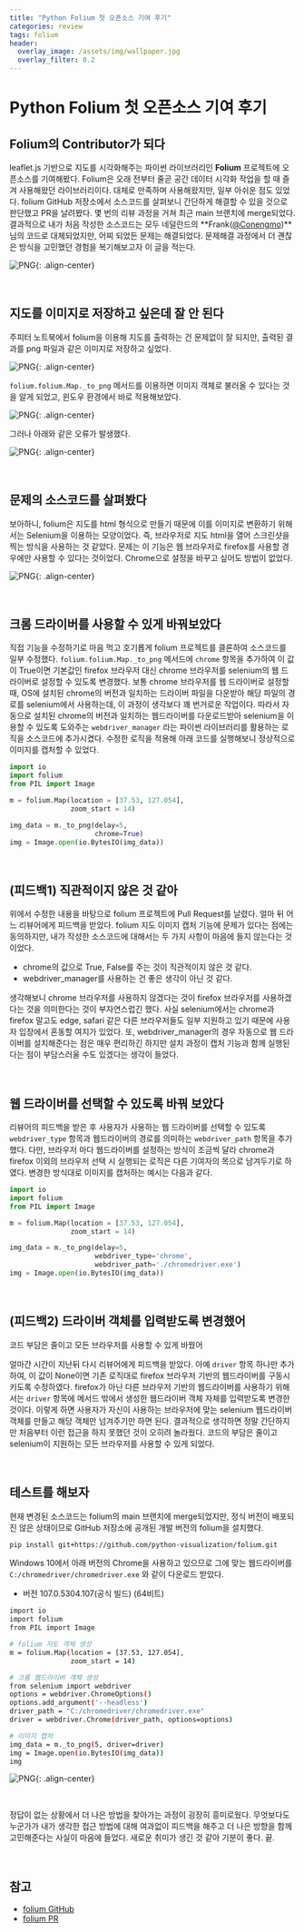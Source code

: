 ```yaml
---
title: "Python Folium 첫 오픈소스 기여 후기"
categories: review
tags: folium
header:
  overlay_image: /assets/img/wallpaper.jpg
  overlay_filter: 0.2
---
```


# Python Folium 첫 오픈소스 기여 후기

## Folium의 Contributor가 되다

leaflet.js 기반으로 지도를 시각화해주는 파이썬 라이브러리인 **Folium** 프로젝트에 오픈소스를 기여해봤다. Folium은 오래 전부터 줄곧 공간 데이터 시각화 작업을 할 때 즐겨 사용해왔던 라이브러리이다. 대체로 만족하며 사용해왔지만, 일부 아쉬운 점도 있었다. folium GitHub 저장소에서 소스코드를 살펴보니 간단하게 해결할 수 있을 것으로 판단했고 PR을 날려봤다. 몇 번의 리뷰 과정을 거쳐 최근 main 브랜치에 merge되었다. 결과적으로 내가 처음 작성한 소스코드는 모두 네덜란드의 **Frank([@Conengmo](https://github.com/Conengmo))**님의 코드로 대체되었지만, 어찌 되었든 문제는 해결되었다. 문제해결 과정에서 더 괜찮은 방식을 고민했던 경험을 복기해보고자 이 글을 적는다.


![PNG](/assets/img/post_img/2022-11-12-review-folium/0.png){: .align-center}


<br>

## 지도를 이미지로 저장하고 싶은데 잘 안 된다

주피터 노트북에서 folium을 이용해 지도를 출력하는 건 문제없이 잘 되지만, 출력된 결과를 png 파일과 같은 이미지로 저장하고 싶었다. 

![PNG](/assets/img/post_img/2022-11-12-review-folium/1.png){: .align-center}

`folium.folium.Map._to_png` 메서드를 이용하면 이미지 객체로 불러올 수 있다는 것을 알게 되었고, 윈도우 환경에서 바로 적용해보았다. 

![PNG](/assets/img/post_img/2022-11-12-review-folium/2.png){: .align-center}

그러나 아래와 같은 오류가 발생했다.

![PNG](/assets/img/post_img/2022-11-12-review-folium/3.png){: .align-center}

<br>

## 문제의 소스코드를 살펴봤다

보아하니, folium은 지도를 html 형식으로 만들기 때문에 이를 이미지로 변환하기 위해서는 Selenium을 이용하는 모양이었다. 즉, 브라우저로 지도 html을 열어 스크린샷을 찍는 방식을 사용하는 것 같았다. 문제는 이 기능은 웹 브라우저로 firefox를 사용할 경우에만 사용할 수 있다는 것이었다. Chrome으로 설정을 바꾸고 싶어도 방법이 없었다. 

![PNG](/assets/img/post_img/2022-11-12-review-folium/4.png){: .align-center}

<br>

## 크롬 드라이버를 사용할 수 있게 바꿔보았다

직접 기능을 수정하기로 마음 먹고 호기롭게 folium 프로젝트를 클론하여 소스코드를 일부 수정했다. `folium.folium.Map._to_png` 메서드에 `chrome` 항목을 추가하여 이 값이 True이면 기본값인 firefox 브라우저 대신 chrome 브라우저를 selenium의 웹 드라이버로 설정할 수 있도록 변경했다. 보통 chrome 브라우저를 웹 드라이버로 설정할 때, OS에 설치된 chrome의 버전과 일치하는 드라이버 파일을 다운받아 해당 파일의 경로를 selenium에서 사용하는데, 이 과정이 생각보다 꽤 번거로운 작업이다. 따라서 자동으로 설치된 chrome의 버전과 일치하는 웹드라이버를 다운로드받아 selenium을 이용할 수 있도록 도와주는 `webdriver_manager` 라는 파이썬 라이브러리를 활용하는 로직을 소스코드에 추가시켰다. 수정한 로직을 적용해 아래 코드를 실행해보니 정상적으로 이미지를 캡처할 수 있었다. 

```python
import io
import folium
from PIL import Image

m = folium.Map(location = [37.53, 127.054],
               zoom_start = 14)

img_data = m._to_png(delay=5,
                     chrome=True)
img = Image.open(io.BytesIO(img_data))
```

<br>

## (피드백1) 직관적이지 않은 것 같아

위에서 수정한 내용을 바탕으로 folium 프로젝트에 Pull Request를 날렸다. 얼마 뒤 어느 리뷰어에게 피드백을 받았다. folium 지도 이미지 캡처 기능에 문제가 있다는 점에는 동의하지만, 내가 작성한 소스코드에 대해서는 두 가지 사항이 마음에 들지 않는다는 것이었다. 

- chrome의 값으로 True, False를 주는 것이 직관적이지 않은 것 같다.
- webdriver_manager를 사용하는 건 좋은 생각이 아닌 것 같다.

생각해보니 chrome 브라우저를 사용하지 않겠다는 것이 firefox 브라우저를 사용하겠다는 것을 의미한다는 것이 부자연스럽긴 했다. 사실 selenium에서는 chrome과 firefox 말고도 edge, safari 같은 다른 브라우저들도 일부 지원하고 있기 때문에 사용자 입장에서 혼동할 여지가 있었다. 또, webdriver_manager의 경우 자동으로 웹 드라이버를 설치해준다는 점은 매우 편리하긴 하지만 설치 과정이 캡처 기능과 함께 실행된다는 점이 부담스러울 수도 있겠다는 생각이 들었다. 

<br>

## 웹 드라이버를 선택할 수 있도록 바꿔 보았다

리뷰어의 피드백을 받은 후 사용자가 사용하는 웹 드라이버를 선택할 수 있도록 `webdriver_type` 항목과 웹드라이버의 경로를 의미하는 `webdriver_path` 항목을 추가했다.  다만, 브라우저 마다 웹드라이버를 설정하는 방식이 조금씩 달라 chrome과 firefox 이외의 브라우저 선택 시 실행되는 로직은 다른 기여자의 목으로 남겨두기로 하였다. 변경한 방식대로 이미지를 캡처하는 예시는 다음과 같다.

```python
import io
import folium
from PIL import Image

m = folium.Map(location = [37.53, 127.054],
               zoom_start = 14)

img_data = m._to_png(delay=5,
                     webdriver_type='chrome',
                     webdriver_path='./chromedriver.exe')
img = Image.open(io.BytesIO(img_data))
```

<br>

## (피드백2) 드라이버 객체를 입력받도록 변경했어

코드 부담은 줄이고 모든 브라우저를 사용할 수 있게 바꿨어

얼마간 시간이 지난뒤 다시 리뷰어에게 피드백을 받았다. 아예 `driver` 항목 하나만 추가하여, 이 값이 None이면 기존 로직대로 firefox 브라우저 기반의 웹드라이버를 구동시키도록 수정하였다. firefox가 아닌 다른 브라우저 기반의 웹드라이버를 사용하기 위해서는 `driver` 항목에 메서드 밖에서 생성한 웹드라이버 객체 자체를 입력받도록 변경한 것이다. 이렇게 하면 사용자가 자신이 사용하는 브라우저에 맞는 selenium 웹드라이버 객체를 만들고 해당 객체만 넘겨주기만 하면 된다. 결과적으로 생각하면 정말 간단하지만 처음부터 이런 접근을 하지 못했던 것이 오히려 놀라웠다. 코드의 부담은 줄이고 selenium이 지원하는 모든 브라우저를 사용할 수 있게 되었다.

<br>

## 테스트를 해보자

현재 변경된 소스코드는 folium의 main 브랜치에 merge되었지만, 정식 버전이 배포되진 않은 상태이므로 GitHub 저장소에 공개된 개발 버전의 folium을 설치했다.

```bash
pip install git+https://github.com/python-visualization/folium.git
```

Windows 10에서 아래 버전의 Chrome을 사용하고 있으므로 그에 맞는 웹드라이버를 `C:/chromedriver/chromedriver.exe` 와 같이 다운로드 받았다.

- 버전 107.0.5304.107(공식 빌드) (64비트)

```bash
import io
import folium
from PIL import Image

# folium 지도 객체 생성
m = folium.Map(location = [37.53, 127.054],
               zoom_start = 14)

# 크롬 웹드라이버 객체 생성
from selenium import webdriver
options = webdriver.ChromeOptions()
options.add_argument('--headless')
driver_path = "C:/chromedriver/chromedriver.exe"
driver = webdriver.Chrome(driver_path, options=options)

# 이미지 캡처
img_data = m._to_png(5, driver=driver)
img = Image.open(io.BytesIO(img_data))
img
```

![PNG](/assets/img/post_img/2022-11-12-review-folium/5.png){: .align-center}

<br>

정답이 없는 상황에서 더 나은 방법을 찾아가는 과정이 굉장히 흥미로웠다. 무엇보다도 누군가가 내가 생각한 접근 방법에 대해 여과없이 피드백을 해주고 더 나은 방향을 함께 고민해준다는 사실이 마음에 들었다. 새로운 취미가 생긴 것 같아 기분이 좋다. 끝.

<br>

## 참고

- [folium GitHub](https://github.com/python-visualization/folium)
- [folium PR](https://github.com/python-visualization/folium/pull/1620)